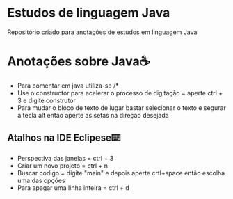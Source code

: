 # Estudos de linguagem Java

Repositório criado para anotações de estudos em linguagem Java 

# Anotações sobre Java:coffee:

- Para comentar em java utiliza-se /*
- Use o constructor para acelerar o processo de digitação = aperte ctrl + 3 e digite construtor
- Para mudar o bloco de texto de lugar bastar selecionar o texto e segurar a tecla alt então aperte as setas na direção desejada

## Atalhos na IDE Eclipese:keyboard:

- Perspectiva das janelas = ctrl + 3
- Criar um novo projeto = ctrl + n
- Buscar codigo = digite "main" e depois aperte crtl+space então escolha uma das opções
- Para apagar uma linha inteira = ctrl + d
